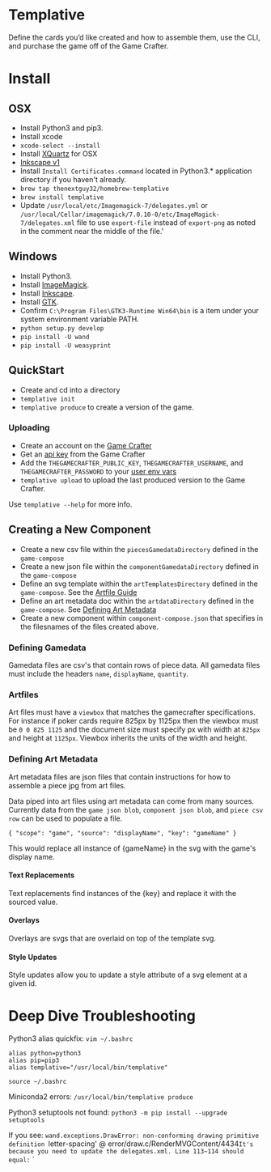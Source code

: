 # Templative

Define the cards you’d like created and how to assemble them, use the CLI, and purchase the game off of the Game Crafter.

# Install

## OSX
- Install Python3 and pip3.
- Install xcode
- `xcode-select --install`
- Install [XQuartz](https://www.xquartz.org/) for OSX
- [Inkscape v1](https://inkscape.org)
- Install `Install Certificates.command` located in Python3.* application directory if you haven't already.
- `brew tap thenextguy32/homebrew-templative`
- `brew install templative`
- Update `/usr/local/etc/Imagemagick-7/delegates.yml` or `/usr/local/Cellar/imagemagick/7.0.10-0/etc/ImageMagick-7/delegates.xml` file to use `export-file` instead of `export-png` as noted in the comment near the middle of the file.'

## Windows
- Install Python3.
- Install [ImageMagick](https://imagemagick.org/script/download.php#windows).
- Install [Inkscape](https://inkscape.org).
- Install [GTK](https://github.com/tschoonj/GTK-for-Windows-Runtime-Environment-Installer/releases).
- Confirm `C:\Program Files\GTK3-Runtime Win64\bin` is a item under your system environment variable PATH.
- `python setup.py develop`
- `pip install -U wand`
- `pip install -U weasyprint`

## QuickStart
- Create and cd into a directory
- `templative init`
- `templative produce` to create a version of the game. 

### Uploading
- Create an account on the [Game Crafter](https://www.thegamecrafter.com)
- Get an [api key](https://www.thegamecrafter.com/account/apikeys) from the Game Crafter
- Add the `THEGAMECRAFTER_PUBLIC_KEY`, `THEGAMECRAFTER_USERNAME`, and `THEGAMECRAFTER_PASSWORD` to your [user env vars](https://www.schrodinger.com/kb/1842)
- `templative upload` to upload the last produced version to the Game Crafter.

Use `templative --help` for more info.

## Creating a New Component

- Create a new csv file within the `piecesGamedataDirectory` defined in the `game-compose`
- Create a new json file within the `componentGamedataDirectory` defined in the `game-compose`
- Define an svg template within the `artTemplatesDirectory` defined in the `game-compose`. See the [Artfile Guide](###-Artfile-Guide)
- Define an art metadata doc within the `artdataDirectory` defined in the `game-compose`. See [Defining Art Metadata](###-Defining-Art-Metadata)
- Create a new component within `component-compose.json` that specifies in the filesnames of the files created above.

### Defining Gamedata

Gamedata files are csv's that contain rows of piece data. All gamedata files must include the headers `name`, `displayName`, `quantity`.

### Artfiles

Art files must have a `viewbox` that matches the gamecrafter specifications. For instance if poker cards require 825px by 1125px then the viewbox must be `0 0 825 1125` and the document size must specify px with width at `825px` and height at `1125px`. Viewbox inherits the units of the width and height.

### Defining Art Metadata

Art metadata files are json files that contain instructions for how to assemble a piece jpg from art files.

Data piped into art files using art metadata can come from many sources. Currently data from the `game json blob`, `component json blob`, and `piece csv row` can be used to populate a file.

    { "scope": "game", "source": "displayName", "key": "gameName" }

This would replace all instance of {gameName} in the svg with the game's display name.

#### Text Replacements

Text replacements find instances of the {key} and replace it with the sourced value.

#### Overlays

Overlays are svgs that are overlaid on top of the template svg.

#### Style Updates

Style updates allow you to update a style attribute of a svg element at a given id.

# Deep Dive Troubleshooting
Python3 alias quickfix:
`vim ~/.bashrc`

```
alias python=python3
alias pip=pip3
alias templative="/usr/local/bin/templative"
```

`source ~/.bashrc`

Miniconda2 errors:
`/usr/local/bin/templative produce`

Python3 setuptools not found:
`python3 -m pip install --upgrade setuptools`

If you see: `wand.exceptions.DrawError: non-conforming drawing primitive definition `letter-spacing' @ error/draw.c/RenderMVGContent/4434`
It's because you need to update the delegates.xml. Line 113~114 should equal:
`  <!-- Change export-png to export-file for inkscape 1.0+ -->
  <delegate decode="svg:decode" stealth="True" command="&quot;inkscape&quot; &quot;%s&quot; --export-file=&quot;%s&quot; --export-dpi=&quot;%s&quot; --export-background=&quot;%s&quot; --export-background-opacity=&quot;%s&quot; &gt; &quot;%s&quot; 2&gt;&amp;1"/>`

